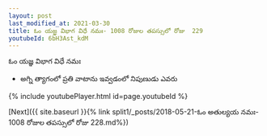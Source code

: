```yaml
---
layout: post
last_modified_at: 2021-03-30
title: ఓం యజ్ఞ విభాగ విధే నమః- 1008 రోజుల తపస్సులో రోజు  229
youtubeId: 6bH3Ast_kdM
---
```

 
 
 ఓం యజ్ఞ విభాగ విధే నమః  
 
 -  అగ్ని త్యాగంలో ప్రతి వాటాను ఇవ్వడంలో నిపుణుడు ఎవరు 
 
  
 
  
 
 
 
 
 
 


{% include youtubePlayer.html id=page.youtubeId %}
 
[Next]({{ site.baseurl }}{% link  split1/_posts/2018-05-21-ఓం అతుల్యయ నమః- 1008 రోజుల తపస్సులో రోజు  228.md%})
 
